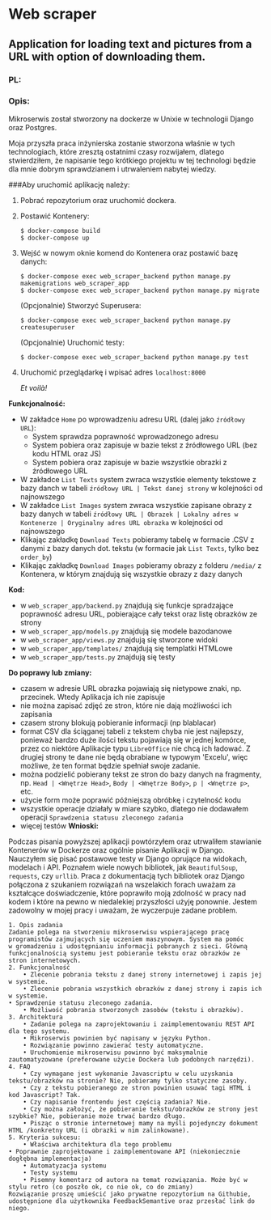 # Web scraper

## Application for loading text and pictures from a URL with option of downloading them.

### PL:
### Opis:

Mikroserwis został stworzony na dockerze w Unixie w technologii Django oraz Postgres.

Moja przyszła praca inżynierska zostanie stworzona właśnie w tych
technologiach, które zresztą ostatnimi czasy rozwijałem, dlatego
stwierdziłem, że napisanie tego krótkiego projektu w tej technologi
będzie dla mnie dobrym sprawdzianem i utrwaleniem nabytej wiedzy.

###Aby uruchomić aplikację należy:
1. Pobrać repozytorium oraz uruchomić dockera.
2. Postawić Kontenery:
    ```
    $ docker-compose build 
    $ docker-compose up
    ```
3. Wejść w nowym oknie komend do Kontenera oraz postawić bazę danych:
    ```
    $ docker-compose exec web_scraper_backend python manage.py makemigrations web_scraper_app
    $ docker-compose exec web_scraper_backend python manage.py migrate
    ```
    (Opcjonalnie) Stworzyć Superusera:
    ```
    $ docker-compose exec web_scraper_backend python manage.py createsuperuser
    ```
    (Opcjonalnie) Uruchomić testy:
    ```
    $ docker-compose exec web_scraper_backend python manage.py test
    ```
4. Uruchomić przeglądarkę i wpisać adres `localhost:8000`

    _Et voilà!_

**Funkcjonalność:**
- W zakładce `Home` po wprowadzeniu adresu URL (dalej jako `źródłowy URL`):
    * System sprawdza poprawność wprowadzonego adresu
    * System pobiera oraz zapisuje w bazie tekst z źródłowego URL (bez kodu HTML oraz JS)
    * System pobiera oraz zapisuje w bazie wszystkie obrazki z źródłowego URL
- W zakładce `List Texts` system zwraca wszystkie elementy tekstowe z bazy danch w tabeli `źródłowy URL | Tekst danej strony` w kolejności od najnowszego
- W zakładce `List Images` system zwraca wszystkie zapisane obrazy z bazy danych w tabeli `źródłowy URL | Obrazek | Lokalny adres w Kontenerze | Oryginalny adres URL obrazka` w kolejności od najnowszego
- Klikając zakładkę `Download Texts` pobieramy tabelę w formacie .CSV z danymi z bazy danych dot. tekstu (w formacie jak `List Texts`, tylko bez `order_by`)
- Klikając zakładkę `Download Images` pobieramy obrazy z folderu `/media/` z Kontenera, w którym znajdują się wszystkie obrazy z dazy danych
  
**Kod:**
- w `web_scraper_app/backend.py` znajdują się funkcje spradzające poprawność adresu URL, pobierające cały tekst oraz listę obrazków ze strony
- w `web_scraper_app/models.py` znajdują się modele bazodanowe
- w `web_scraper_app/views.py` znajdują się stworzone widoki
- w `web_scraper_app/templates/` znajdują się templatki HTMLowe
- w `web_scraper_app/tests.py` znajdują się testy
    
**Do poprawy lub zmiany:**
- czasem w adresie URL obrazka pojawiają się nietypowe znaki, np. przecinek. Wtedy Aplikacja ich nie zapisuje
- nie można zapisać zdjęć ze stron, które nie dają możliwości ich zapisania
- czasem strony blokują pobieranie informacji (np blablacar)
- format CSV dla ściąganej tabeli z tekstem chyba nie jest najlepszy, ponieważ bardzo duże ilości tekstu pojawiają się w jednej komórce, przez co niektóre Aplikacje typu `LibreOffice` nie chcą ich ładować.
Z drugiej strony te dane nie będą obrabiane w typowym 'Excelu', więc możliwe, że ten format będzie spełniał swoje zadanie.
- można podzielić pobierany tekst ze stron do bazy danych na fragmenty, np. `Head | <Wnętrze Head>`, `Body | <Wnętrze Body>`, `p | <Wnętrze p>`, etc.
- użycie form może poprawić późniejszą obróbkę i czytelność kodu
- wszystkie operacje działały w miare szybko, dlatego nie dodawałem operacji `Sprawdzenia statusu zleconego zadania` 
- więcej testów
**Wnioski:**

Podczas pisania powyższej aplikacji powtórzyłem oraz utrwaliłem stawianie Kontenerów w Dockerze oraz ogólnie pisanie Aplikacji w Django.
Nauczyłem się pisać postawowe testy w Django oprujące na widokach, modelach i API. Poznałem wiele nowych bibliotek, jak `BeautifulSoup`, `requests`, czy `urllib`. Praca z dokumentacją tych bibliotek oraz Django połączona z szukaniem
rozwiązań na wszelakich forach uważam za kształcące doświadczenie,
które poprawiło moją zdolność w pracy nad kodem i które na pewno w niedalekiej przyszłości użyję ponownie.
Jestem zadowolny w mojej pracy i uważam, że wyczerpuje zadane problem.

```
1. Opis zadania
Zadanie polega na stworzeniu mikroserwisu wspierającego pracę
programistów zajmujących się uczeniem maszynowym. System ma pomóc
w gromadzeniu i udostępnianiu informacji pobranych z sieci. Główną
funkcjonalnością systemu jest pobieranie tekstu oraz obrazków ze
stron internetowych. 
2. Funkcjonalność 
    • Zlecenie pobrania tekstu z danej strony internetowej i zapis jej w systemie. 
    • Zlecenie pobrania wszystkich obrazków z danej strony i zapis ich w systemie. 
• Sprawdzenie statusu zleconego zadania. 
    • Możliwość pobrania stworzonych zasobów (tekstu i obrazków). 
3. Architektura 
    • Zadanie polega na zaprojektowaniu i zaimplementowaniu REST API dla tego systemu. 
    • Mikroserwis powinien być napisany w języku Python. 
    • Rozwiązanie powinno zawierać testy automatyczne. 
    • Uruchomienie mikroserwisu powinno być maksymalnie zautomatyzowane (preferowane użycie Dockera lub podobnych narzędzi). 
4. FAQ 
    • Czy wymagane jest wykonanie Javascriptu w celu uzyskania tekstu/obrazków na stronie? Nie, pobieramy tylko statyczne zasoby. 
    • Czy z tekstu pobieranego ze stron powinien usuwać tagi HTML i kod Javascript? Tak. 
    • Czy napisanie frontendu jest częścią zadania? Nie. 
    • Czy można założyć, że pobieranie tekstu/obrazków ze strony jest szybkie? Nie, pobieranie może trwać bardzo długo. 
    • Pisząc o stronie internetowej mamy na myśli pojedynczy dokument HTML /konkretny URL (i obrazki w nim zalinkowane). 
5. Kryteria sukcesu: 
    • Właściwa architektura dla tego problemu 
• Poprawnie zaprojektowane i zaimplementowane API (niekoniecznie dogłębna implementacja) 
    • Automatyzacja systemu 
    • Testy systemu 
    • Pisemny komentarz od autora na temat rozwiązania. Może być w stylu retro (co poszło ok, co nie ok, co do zmiany) 
Rozwiązanie proszę umieścić jako prywatne repozytorium na Githubie, udostępnione dla użytkownika FeedbackSemantive oraz przesłać link do niego. 
```